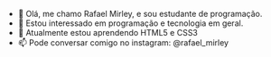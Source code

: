 - 👋 Olá, me chamo Rafael Mirley, e sou estudante de programação.
- 👀 Estou interessado em programação e tecnologia em geral.
- 🌱 Atualmente estou aprendendo HTML5 e CSS3
- 📫 Pode conversar comigo no instagram: @rafael_mirley

<!---
Mirley-seg/Mirley-seg is a ✨ special ✨ repository because its `README.md` (this file) appears on your GitHub profile.
You can click the Preview link to take a look at your changes.
--->
